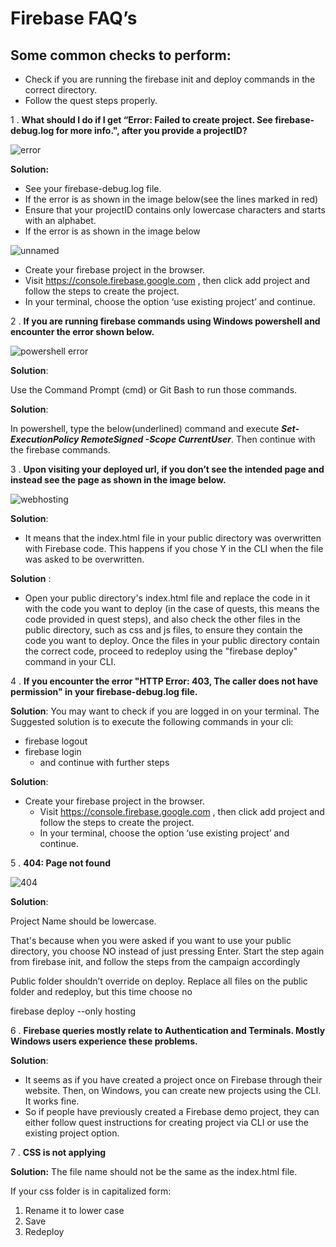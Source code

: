 # Firebase FAQ’s

## Some common checks to perform:

 - Check if you are running the firebase init and deploy commands in the correct directory.
- Follow the quest steps properly.

1 . **What should I do if I get “Error: Failed to create project. See firebase-debug.log for more info.", after you provide a projectID?**

   ![error](https://user-images.githubusercontent.com/75531528/209460596-d3d06b1b-2447-45fd-869c-761e32c52afe.png)



   **Solution:**

   - See your firebase-debug.log file.
   - If the error is as shown in the image below(see the lines marked in red)
   - Ensure that your projectID contains only lowercase characters and starts with an alphabet.
   - If the error is as shown in the image below
  
 ![unnamed](https://user-images.githubusercontent.com/75531528/209911236-149b54e7-4522-45f0-a57a-661d214d881e.png)

  - Create your firebase project in the browser.
  - Visit https://console.firebase.google.com , then click add project   and follow the steps to create the project.
  - In your terminal, choose the option ‘use existing project’ and continue.

2 . **If you are running firebase commands using Windows powershell and encounter the error shown below.**

   ![powershell error](https://user-images.githubusercontent.com/75531528/209460696-8ea4a5ce-5026-4dd8-bd9c-7289d43535f0.png)


**Solution**: 
 
Use the Command Prompt (cmd) or Git Bash to run those commands.

   **Solution**: 
 
   In powershell, type the below(underlined) command and execute ***Set-ExecutionPolicy RemoteSigned -Scope CurrentUser***. Then continue with the firebase commands.

3 . **Upon visiting your deployed url, if you don’t see the intended page and instead see the page as shown in the image below.**

   ![webhosting](https://user-images.githubusercontent.com/75531528/209460670-da1f947f-f713-411e-8d2d-d8710090b45b.png)


 **Solution**: 
   - It means that the index.html file in your public directory was overwritten with Firebase code. This happens if you chose Y in the CLI when the file was asked to be overwritten.

**Solution** :
   - Open your public directory's index.html file and replace the code in it with the code you want to deploy (in the case of quests, this means the code provided in quest steps), and also check the other files in the public directory, such as css and js files, to ensure they contain the code you want to deploy. Once the files in your public directory contain the correct code, proceed to redeploy using the "firebase deploy" command in your CLI.

4 . **If you encounter the error "HTTP Error: 403, The caller does not have permission" in your firebase-debug.log file.**

**Solution**: You may want to check if you are logged in on your terminal.
    The Suggested solution is to execute the following commands in your cli: 
   - firebase logout 
   - firebase login
      - and continue with further steps

**Solution**:
   - Create your firebase project in the browser.
      - Visit https://console.firebase.google.com , then click add project and follow the steps to create the project.
       - In your terminal, choose the option ‘use existing project’ and continue. 

5 .  **404: Page not found**

 
   ![404](https://user-images.githubusercontent.com/75531528/209460478-95611c4d-5590-4c02-ab98-124d27daa4ac.png)



**Solution**:

   Project Name should be lowercase.

   That's because when you were asked if you want to use your public directory, you choose NO instead of just pressing Enter. Start the step again from firebase init, and follow the steps from the campaign accordingly

   Public folder shouldn’t override on deploy. Replace all files on the public folder and redeploy, but this time choose no

   firebase deploy --only hosting

6 . **Firebase queries mostly relate to Authentication and Terminals. Mostly Windows users experience these problems.**

**Solution**:

   - It seems as if you have created a project once on Firebase through their website. Then, on Windows, you can create new projects using the CLI. It works fine.
   - So if people have previously created a Firebase demo project, they can either follow quest instructions for creating project via CLI or use the existing project option.

7 . **CSS is not applying**

**Solution:** The file name should not be the same as the index.html file. 

   If your css folder is in capitalized form: 
1. Rename it to lower case 
2. Save 
3. Redeploy
















